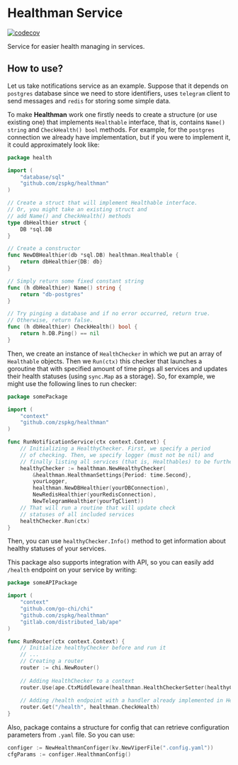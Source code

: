 # Healthman Service
[![codecov](https://codecov.io/github/zspkg/healthman/branch/main/graph/badge.svg?token=IAWZEHOV58)](https://codecov.io/github/zspkg/healthman)

Service for easier health managing in services.

## How to use?

Let us take notifications service as an example. Suppose that it depends on `postgres` database since we need to store identifiers, uses `telegram` client to send messages and `redis` for storing some simple data.

To make **Healthman** work one firstly needs to create a structure (or use existing one) that implements `Healthable` interface, that is, contains `Name() string` and `CheckHealth() bool` methods. For example, for the `postgres` connection we already have implementation, but if you were to implement it, it could approximately look like:
```go
package health

import (
	"database/sql"
	"github.com/zspkg/healthman"
)

// Create a struct that will implement Healthable interface.
// Or, you might take an existing struct and 
// add Name() and CheckHealth() methods
type dbHealthier struct {
	DB *sql.DB
}

// Create a constructor
func NewDBHealthier(db *sql.DB) healthman.Healthable {
	return dbHealthier{DB: db}
}

// Simply return some fixed constant string
func (h dbHealthier) Name() string {
	return "db-postgres"
}

// Try pinging a database and if no error occurred, return true.
// Otherwise, return false.
func (h dbHealthier) CheckHealth() bool {
	return h.DB.Ping() == nil
}
```

Then, we create an instance of `HealthChecker` in which we put an array of `Healthable` objects. Then we `Run(ctx)` this checker that launches a goroutine that with specified amount of time pings all services and updates their health statuses (using `sync.Map` as a storage). So, for example, we might use the following lines to run checker:

```go
package somePackage

import (
	"context"
	"github.com/zspkg/healthman"
)

func RunNotificationService(ctx context.Context) {
	// Initializing a HealthyChecker. First, we specify a period
	// of checking. Then, we specify logger (must not be nil) and
	// finally listing all services (that is, Healthables) to be further checked.
	healthyChecker := healthman.NewHealthyChecker(
		&healthman.HealthmanSettings{Period: time.Second},
		yourLogger,
		healthman.NewDBHealthier(yourDBConnection),
		NewRedisHealthier(yourRedisConnection),
		NewTelegramHealthier(yourTgClient))
	// That will run a routine that will update check
	// statuses of all included services
	healthChecker.Run(ctx)
}
```

Then, you can use `healthyChecker.Info()` method to get information about healthy statuses of your services. 

This package also supports integration with API, so you can easily add `/health` endpoint on your service by writing:

```go
package someAPIPackage

import (
	"context"
	"github.com/go-chi/chi"
	"github.com/zspkg/healthman"
	"gitlab.com/distributed_lab/ape"
)

func RunRouter(ctx context.Context) {
	// Initialize healthyChecker before and run it
	// ...
	// Creating a router
	router := chi.NewRouter()
	
	// Adding HealthChecker to a context
	router.Use(ape.CtxMiddleware(healthman.HealthCheckerSetter(healthyChecker)))
	
	// Adding /health endpoint with a handler already implemented in Healthman
	router.Get("/health", healthman.CheckHealth)
}
```

Also, package contains a structure for config that can retrieve configuration parameters from `.yaml` file. So you can use:
```go
configer := NewHealthmanConfiger(kv.NewViperFile(".config.yaml"))
cfgParams := configer.HealthmanConfig()
```